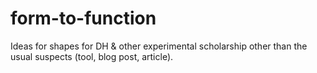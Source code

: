 # form-to-function
Ideas for shapes for DH &amp; other experimental scholarship other than the usual suspects (tool, blog post, article). 
